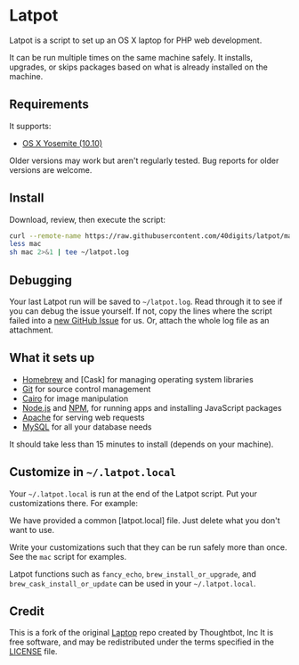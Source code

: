 Latpot
======

Latpot is a script to set up an OS X laptop for PHP web development.

It can be run multiple times on the same machine safely.
It installs, upgrades, or skips packages
based on what is already installed on the machine.

Requirements
------------

It supports:

* [OS X Yosemite (10.10)](https://www.apple.com/osx/)

Older versions may work but aren't regularly tested. Bug reports for older
versions are welcome.

Install
-------

Download, review, then execute the script:

```sh
curl --remote-name https://raw.githubusercontent.com/40digits/latpot/master/mac
less mac
sh mac 2>&1 | tee ~/latpot.log
```

Debugging
---------

Your last Latpot run will be saved to `~/latpot.log`. Read through it to see if
you can debug the issue yourself. If not, copy the lines where the script
failed into a [new GitHub
Issue](https://github.com/40digits/latpot/issues/new) for us. Or, attach the
whole log file as an attachment.

What it sets up
---------------

* [Homebrew] and [Cask] for managing operating system libraries
* [Git] for source control management
* [Cairo] for image manipulation
* [Node.js] and [NPM], for running apps and installing JavaScript packages
* [Apache] for serving web requests
* [MySQL] for all your database needs

[Homebrew]: http://brew.sh/
[Git]: http://git-scm.com/
[Cairo]: http://cairographics.org/
[Node.js]: http://nodejs.org/
[NPM]: https://www.npmjs.org/
[Apache]: http://httpd.apache.org/
[MySQL]: https://www.mysql.com/

It should take less than 15 minutes to install (depends on your machine).

Customize in `~/.latpot.local`
------------------------------

Your `~/.latpot.local` is run at the end of the Latpot script.
Put your customizations there.
For example:

We have provided a common [latpot.local] file. Just delete what you don't want to use.

Write your customizations such that they can be run safely more than once.
See the `mac` script for examples.

Latpot functions such as `fancy_echo`,
`brew_install_or_upgrade`, and
`brew_cask_install_or_update`
can be used in your `~/.latpot.local`.

Credit
-------

This is a fork of the original [Laptop] repo created by Thoughtbot, Inc
It is free software,
and may be redistributed under the terms specified in the [LICENSE] file.

[LICENSE]: LICENSE
[Laptop]: https://github.com/thoughtbot/laptop/blob/master/README.md
